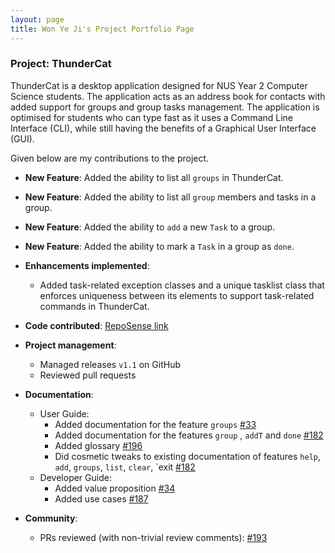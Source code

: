 ```yaml
---
layout: page
title: Won Ye Ji's Project Portfolio Page
---
```


### Project: ThunderCat

ThunderCat is a desktop application designed for NUS Year 2 Computer Science students. The application acts as an 
address book for contacts with added support for groups and group tasks management. The application is optimised for 
students who can type fast as it uses a Command Line Interface (CLI), while still having the benefits of a Graphical 
User Interface (GUI).

Given below are my contributions to the project.

* **New Feature**: Added the ability to list all `groups` in ThunderCat.
* **New Feature**: Added the ability to list all `group` members and tasks in a group.
* **New Feature**: Added the ability to `add` a new `Task` to a group.
* **New Feature**: Added the ability to mark a `Task` in a group as `done`.


* **Enhancements implemented**:
  * Added task-related exception classes and a unique tasklist class that enforces uniqueness between its elements to support task-related commands in ThunderCat.
  

* **Code contributed**: [RepoSense link](https://nus-cs2103-ay2122s1.github.io/tp-dashboard/?search=wonyeji&sort=groupTitle&sortWithin=title&since=2021-09-17&timeframe=commit&mergegroup=&groupSelect=groupByRepos&breakdown=false)


* **Project management**:
  * Managed releases `v1.1` on GitHub
  * Reviewed pull requests
  

* **Documentation**:
  * User Guide:
    * Added documentation for the feature `groups` [\#33](https://github.com/AY2122S1-CS2103T-W17-3/tp/pull/33)
    * Added documentation for the features `group` , `addT` and `done` [\#182](https://github.com/AY2122S1-CS2103T-W17-3/tp/pull/182)
    * Added glossary [\#196](https://github.com/AY2122S1-CS2103T-W17-3/tp/pull/196)
    * Did cosmetic tweaks to existing documentation of features `help`, `add`, `groups`, `list`, `clear`, `exit [\#182](https://github.com/AY2122S1-CS2103T-W17-3/tp/pull/182)
  * Developer Guide:
    * Added value proposition [\#34](https://github.com/AY2122S1-CS2103T-W17-3/tp/pull/34)
    * Added use cases [\#187](https://github.com/AY2122S1-CS2103T-W17-3/tp/pull/187)


* **Community**:
  * PRs reviewed (with non-trivial review comments): [\#193](https://github.com/AY2122S1-CS2103T-W17-3/tp/pull/193)

